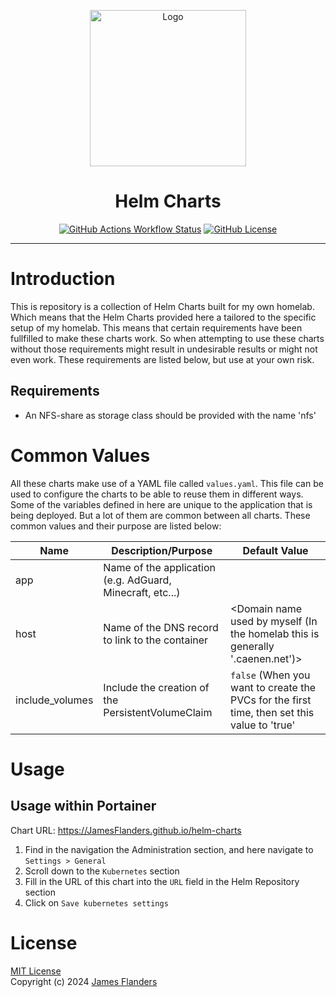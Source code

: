 <p align="center">
<img src="https://i.imgur.com/9xbQw9j.png" alt="Logo" width="250" height="250"/>
</p>
<h1 align="center">Helm Charts</h1>
<p align="center">
<a href="https://github.com/JamesFlanders/helm-charts/actions/workflows/release.yml"><img alt="GitHub Actions Workflow Status" src="https://img.shields.io/github/actions/workflow/status/JamesFlanders/helm-charts/release.yml"></a>
<a href="https://opensource.org/licenses/MIT"><img alt="GitHub License" src="https://img.shields.io/github/license/JamesFlanders/helm-charts"></a>
</p>

---

# Introduction

This is repository is a collection of Helm Charts built for my own homelab. Which means that the Helm Charts provided
here a tailored to the specific setup of my homelab. This means that certain requirements have been fullfilled to make
these charts work. So when attempting to use these charts without those requirements might result in undesirable results
or might not even work. These requirements are listed below, but use at your own risk.

## Requirements

- An NFS-share as storage class should be provided with the name 'nfs'

# Common Values

All these charts make use of a YAML file called `values.yaml`. This file can be used to configure the charts to be able
to reuse them in different ways. Some of the variables defined in here are unique to the application that is being
deployed.
But a lot of them are common between all charts. These common values and their purpose are listed below:

| Name            | Description/Purpose                                       | Default Value                                                                               |
|-----------------|-----------------------------------------------------------|---------------------------------------------------------------------------------------------|
| app             | Name of the application (e.g. AdGuard, Minecraft, etc...) | <Depends on application>                                                                    |
| host            | Name of the DNS record to link to the container           | <Domain name used by myself (In the homelab this is generally '<domain>.caenen.net')>       |
| include_volumes | Include the creation of the PersistentVolumeClaim         | `false` (When you want to create the PVCs for the first time, then set this value to 'true' |

# Usage

## Usage within Portainer

Chart URL: https://JamesFlanders.github.io/helm-charts

1. Find in the navigation the Administration section, and here navigate to `Settings > General`
2. Scroll down to the `Kubernetes` section
3. Fill in the URL of this chart into the `URL` field in the Helm Repository section
4. Click on `Save kubernetes settings`


# License

[MIT License](https://opensource.org/licenses/MIT)\
Copyright (c) 2024 [James Flanders](https://github.com/JamesFlanders)

